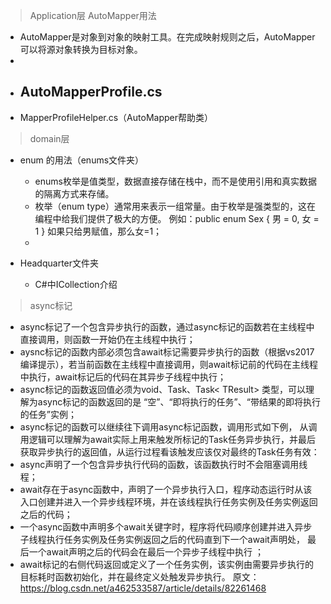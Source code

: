 > Application层
AutoMapper用法
- AutoMapper是对象到对象的映射工具。在完成映射规则之后，AutoMapper可以将源对象转换为目标对象。
- 
- AutoMapperProfile.cs
    - 
- MapperProfileHelper.cs（AutoMapper帮助类）



>domain层

- enum 的用法（enums文件夹）
  - enums枚举是值类型，数据直接存储在栈中，而不是使用引用和真实数据的隔离方式来存储。
  - 枚举（enum type）通常用来表示一组常量。由于枚举是强类型的，这在编程中给我们提供了极大的方便。
     例如：public enum Sex
        {
            男 = 0,
            女 = 1
        }
  如果只给男赋值，那么女=1；
  - 


- Headquarter文件夹
    - C#中ICollection介绍





>  async标记
-  async标记了一个包含异步执行的函数，通过async标记的函数若在主线程中直接调用，则函数一开始仍在主线程中执行；
-  aysnc标记的函数内部必须包含await标记需要异步执行的函数（根据vs2017编译提示），若当前函数在主线程中直接调用，则await标记前的代码在主线程中执行，await标记后的代码在其异步子线程中执行；
-  async标记的函数返回值必须为void、Task、Task< TResult> 类型，可以理解为async标记的函数返回的是 “空”、“即将执行的任务”、“带结果的即将执行的任务”实例；
-  async标记的函数可以继续往下调用async标记函数，调用形式如下例， 从调用逻辑可以理解为await实际上用来触发所标记的Task任务异步执行，并最后获取异步执行的返回值，从运行过程看该触发应该仅对最终的Task任务有效：
-  async声明了一个包含异步执行代码的函数，该函数执行时不会阻塞调用线程；
-   await存在于async函数中，声明了一个异步执行入口，程序动态运行时从该入口创建并进入一个异步线程环境，并在该线程执行任务实例及任务实例返回之后的代码；
-    一个async函数中声明多个await关键字时，程序将代码顺序创建并进入异步子线程执行任务实例及任务实例返回之后的代码直到下一个await声明处， 最后一个await声明之后的代码会在最后一个异步子线程中执行 ；
-    await标记的右侧代码返回或定义了一个任务实例，该实例由需要异步执行的目标耗时函数初始化，并在最终定义处触发异步执行。
原文：https://blog.csdn.net/a462533587/article/details/82261468 









 